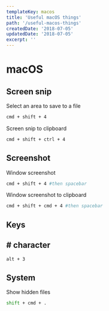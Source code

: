 ```yaml
---
templateKey: macos
title: 'Useful macOS things'
path: '/useful-macos-things'
createdDate: '2018-07-05'
updatedDate: '2018-07-05'
excerpt: ''
---
```


# macOS

## Screen snip

Select an area to save to a file

```sh
cmd + shift + 4
```

Screen snip to clipboard

```sh
cmd + shift + ctrl + 4
```

## Screenshot

Window screenshot

```sh
cmd + shift + 4 #then spacebar
```

Window screenshot to clipboard

```sh
cmd + shift + cmd + 4 #then spacebar
```

## Keys

## # character

```sh
alt + 3
```

## System

Show hidden files

```sh
shift + cmd + .
```
